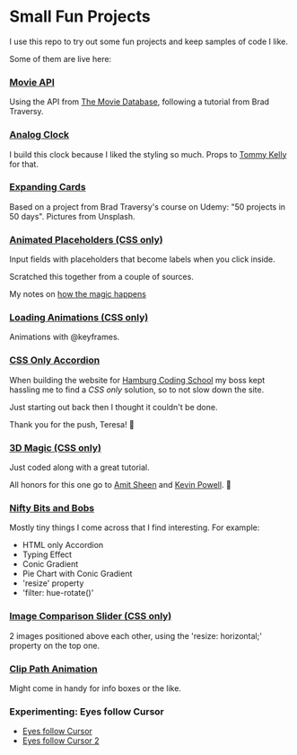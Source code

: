 # Small Fun Projects

I use this repo to try out some fun projects and keep samples of code I like.

Some of them are live here:


### [Movie API](https://codemon72.github.io/Small-Fun-Projects/Movie_API "Movie API")
Using the API from [The Movie Database](https://api.themoviedb.org), following a tutorial from Brad Traversy.


### [Analog Clock](https://codemon72.github.io/Small-Fun-Projects/JS_Clock)
I build this clock because I liked the styling so much.
Props to [Tommy Kelly](https://www.youtube.com/channel/UCBeE2qKffzEzRoWns6RZ8UA/videos) for that.

### [Expanding Cards](https://codemon72.github.io/Small-Fun-Projects/flowers)

Based on a project from Brad Traversy's course on Udemy: "50 projects in 50 days".
Pictures from Unsplash.


### [Animated Placeholders (CSS only)](https://codemon72.github.io/Small-Fun-Projects/Animated_Placeholders)

Input fields with placeholders that become labels when you click inside. 

Scratched this together from a couple of sources.

My notes on [how the magic happens](https://codemon72.github.io/Small-Fun-Projects/Animated_Placeholders/project_notes.md)

### [Loading Animations (CSS only)](https://codemon72.github.io/Small-Fun-Projects/Loaders)

Animations with @keyframes.
      
### [CSS Only Accordion](https://codemon72.github.io/Small-Fun-Projects/CSS_only_Accordion)

When building the website for [Hamburg Coding School](https://hamburgcodingschool.com) my boss kept hassling me to find a *CSS only* solution, so to not slow down the site. 

Just starting out back then I thought it couldn't be done. 

Thank you for the push, Teresa! &#129303;

### [3D Magic (CSS only)](https://codemon72.github.io/Small-Fun-Projects/3D-Rotating-Perspective-Awesomeness)

Just coded along with a great tutorial.

All honors for this one go to [Amit Sheen](https://amitsh.com/) and [Kevin Powell](https://www.kevinpowell.co/). 🙏

### [Nifty Bits and Bobs](https://codemon72.github.io/Small-Fun-Projects/Nifty_Bits_and_Bobs)

Mostly tiny things I come across that I find interesting. For example:
- HTML only Accordion
- Typing Effect
- Conic Gradient
- Pie Chart with Conic Gradient
- 'resize' property
- 'filter: hue-rotate()'

### [Image Comparison Slider (CSS only)](https://codemon72.github.io/Small-Fun-Projects/Image_Comparison_Slider)
2 images positioned above each other, using the 'resize: horizontal;' property on the top one.

### [Clip Path Animation](https://codemon72.github.io/Small-Fun-Projects/Clip_Path_Animation)
Might come in handy for info boxes or the like.

### Experimenting: Eyes follow Cursor
- [Eyes follow Cursor](https://codemon72.github.io/Small-Fun-Projects/Eyes_Follow_Cursor)
- [Eyes follow Cursor 2](https://codemon72.github.io/Small-Fun-Projects/Eyes_Follow_Cursor_2)
